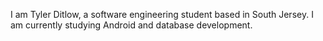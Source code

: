 I am Tyler Ditlow, a software engineering student based in South Jersey. I am currently studying Android and database development.

